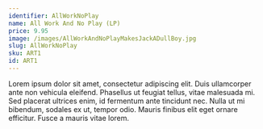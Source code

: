 ```yaml
---
identifier: AllWorkNoPlay
name: All Work And No Play (LP)
price: 9.95
image: /images/AllWorkAndNoPlayMakesJackADullBoy.jpg
slug: AllWorkNoPlay
sku: ART1
id: ART1
---
```

Lorem ipsum dolor sit amet, consectetur adipiscing elit. Duis ullamcorper ante non vehicula eleifend.
Phasellus ut feugiat tellus, vitae malesuada mi. Sed placerat ultrices enim, id fermentum ante tincidunt nec.
Nulla ut mi bibendum, sodales ex ut, tempor odio. Mauris finibus elit eget ornare efficitur. Fusce a mauris vitae lorem.
